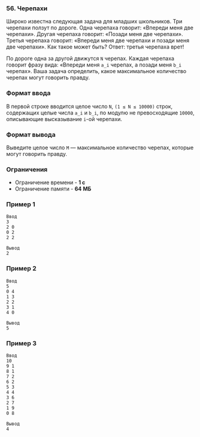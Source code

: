 ### 56. Черепахи
Широко известна следующая задача для младших школьников. Три черепахи ползут по дороге. Одна черепаха говорит: «Впереди меня две черепахи». Другая черепаха говорит: «Позади меня две черепахи». Третья черепаха говорит: «Впереди меня две черепахи и позади меня две черепахи». Как такое может быть? Ответ: третья черепаха врет!

По дороге одна за другой движутся `N` черепах. Каждая черепаха говорит фразу вида: «Впереди меня `a_i` черепах, а позади меня `b_i` черепах». Ваша задача определить, какое максимальное количество черепах могут говорить правду.

### Формат ввода
В первой строке вводится целое число `N`, `(1 ≤ N ≤ 10000)` строк, содержащих целые числа `a_i` и `b_i`, по модулю не превосходящие `10000`, описывающие высказывание `i`-ой черепахи.

### Формат вывода
Выведите целое число `M` — максимальное количество черепах, которые могут говорить правду.

### Ограничения
- Ограничение времени - **1 с**
- Ограничение памяти - **64 МБ**

### Пример 1
```
Ввод
3
2 0
0 2
2 2

Вывод
2
```

### Пример 2
```
Ввод
5
0 4
1 3
2 2
3 1
4 0

Вывод
5
```

### Пример 3
```
Ввод
10
9 1
8 1
7 2
6 2
5 3
4 4
3 6
2 7
1 9
0 8

Вывод
4
```
